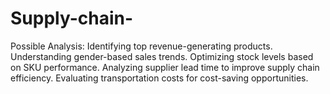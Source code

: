 # Supply-chain-
Possible Analysis: Identifying top revenue-generating products. Understanding gender-based sales trends. Optimizing stock levels based on SKU performance. Analyzing supplier lead time to improve supply chain efficiency. Evaluating transportation costs for cost-saving opportunities.
